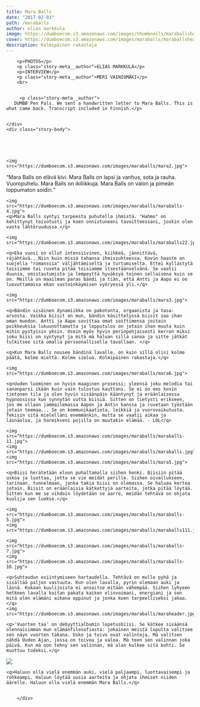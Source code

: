 ```yaml
---
title: Mara Balls
date: "2017-02-03"
path: /maraballs
author: elias markkula
image: https://dumboecom.s3.amazonaws.com/images/thumbnails/maraballsheader.jpg
cover: https://dumboecom.s3.amazonaws.com/images/maraballs/maraballsheader.jpg
description: Kolmipäinen rakastaja
---
```


<div class="story">
    <div class="story-meta">
         
        <p>PHOTOS</p>
        <p class="story-meta__author">ELIAS MARKKULA</p>
        <p>INTERVIEW</p>
        <p class="story-meta__author">MERI VAINIOMÄKI</p>
        <br>
        
        
         <p class="story-meta__author">
       DUMBØ Pen Pals. We sent a handwritten letter to Mara Balls. This is what came back. Transcript included in Finnish.</p>
        
        
    </div>
    <div class="story-body">
    
     
     
     

    <img src="https://dumboecom.s3.amazonaws.com/images/maraballs/mara2.jpg">

  <q>Mara Balls on elävä kivi. Mara Balls on lapsi ja vanhus, sota ja rauha. Vuoropuhelu. Mara Balls on ikiliikkuja. Mara Balls on valon ja pimeän loppumaton soidin.</q>
    
    <img src="https://dumboecom.s3.amazonaws.com/images/maraballs/maraballs-4.jpg">
    <q>Mara Balls syntyi tarpeesta puhutella ihmistä. "Hahmo" on kehittynyt toivotusti ja koen onnistuneeni tavoitteessani, joskin olen vasta lähtöruudussa.</q>
    
    <img src="https://dumboecom.s3.amazonaws.com/images/maraballs/maraballs22.jpg">
    
    <q>Eka vuosi on ollut intensiivinen, kiihkeä, jännittävä, räjähtävä...Niin kuin missä tahansa ihmissuhteessa. Kovin haaste on suojella "romanssia" väljähtämiseltä ja turtumiselta. Ettei kyllästytä toisiimme tai ruveta pitää toisiamme itsestäänselvänä. Se vaatii duunia, omistautumista ja lempeyttä hyväksyä toinen sellaisena kuin se on. Meillä on maailman paras bändi ja tiän, että Antti ja Aapo ei oo luovuttamassa ekan vastoinkäymisen vyöryessä yli.</q>
    
    <img src="https://dumboecom.s3.amazonaws.com/images/maraballs/mara3.jpg">
    
    <q>Bändin sisäinen dynamiikka on pakotonta, orgaanista ja tasa-arvosta. Vaikka biisit on mun, bändin käsittelyssä biisit saa ihan oman muodon. Antti ja Aapo sovittaa omat soittimensa joitain poikkeuksia lukuunottamatta ja lopputulos on jotain ihan muuta kuin mihin pystyisin yksin. Usein myös hyvin perinpohjaisesti kerron miksi joku biisi on syntynyt ja mitä mä haluan sillä sanoa ja sitte jätkät tulkitsee sitä omalla persoonallisella tavallaan. </q>
    
    <q>Kun Mara Balls nousee bändinä lavalle, on kuin sillä olisi kolme päätä, kolme mieltä. Kolme sielua. Kolmipäinen rakastaja.</q>
    
    <img src="https://dumboecom.s3.amazonaws.com/images/maraballs/mara6.jpg">
    
    <q>Uuden luominen on hyvin maaginen prosessi; yleensä joku melodia tai sananparsi ikään kuin vain tulostuu kauttani. Se ei oo ees kovin tietonen tila ja olen hyvin sisäänpäin kääntynyt ja eräänlaisessa hypnoosissa kun synnytän uutta biisiä. Sitten on tietysti erikseen, jos me ollaan jammailemassa Aapon ja Antin kanssa ja ruvetaan työstään jotain teemaa... Se on kommunikaatiota, leikkiä ja vuorovaikutusta. Tekisin sitä mielelläni enemmänkin, mutta se vaatii aikaa ja läsnäoloa, ja harmikseni pojilla on muutakin elämää. - LOL</q>
    
    <img src="https://dumboecom.s3.amazonaws.com/images/maraballs/maraballs-11.jpg">
    <img src="https://dumboecom.s3.amazonaws.com/images/maraballs/maraballs.jpg">
    <img src="https://dumboecom.s3.amazonaws.com/images/maraballs/mara5.jpg">
    
    <q>Biisi herätetään eloon puhaltamalla siihen henki. Biisiin pitää uskoa ja luottaa, jotta se vie meidät perille. Siihen oivallukseen, tarinaan, tunnelmaan, jonka takia biisi on olemassa. Se haluaa kertoa jotain. Biisit on eräänlaisia kätkettyjä aarteita, jotka pitää löytää. Sitten kun me se vihdoin löydetään se aarre, meidän tehtävä on ohjata kuulija sen luokse.</q>
    
    <img src="https://dumboecom.s3.amazonaws.com/images/maraballs/maraballs-5.jpg">
    <img src="https://dumboecom.s3.amazonaws.com/images/maraballs/maraballs111.jpg">
    
    <img src="https://dumboecom.s3.amazonaws.com/images/maraballs/maraballs-7.jpg">
    <img src="https://dumboecom.s3.amazonaws.com/images/maraballs/maraballs-10.jpg">
    
    <q>Suhtaudun esiintymiseen hartaudella. Tehtävä on mulle pyhä ja sisältää paljon vastuuta. Kun olen lavalla, pyrin olemaan auki ja läsnä. Kukaan kuulijoista ei ansaitse mitään vähempää. Siihen lyhyeen hetkeen lavalla koitan pakata kaiken elinvoimani, energiani ja sen mitä olen elämäni aikana oppinut ja jonka koen tarpeelliseksi jakaa.</q>
    <img src="https://dumboecom.s3.amazonaws.com/images/maraballs/maraheader.jpg">
    
    <q>'Vuorten taa' on debyyttialbumin lopetusbiisi. Se kätkee sisäänsä olennaisimman mun elämänfilosofiasta: jokainen meistä lopulta valitsee sen näyn vuorten takana. Usko ja toivo ovat valintoja. Mä valitsen nähdä Uuden Ajan, jossa on toivoa ja valoa. Mä teen sen valinnan joka päivä. Kun mä oon tehny sen valinnan, mä alan kulkee sitä kohti. Se muuttuu todeksi.</q>
    
   <img src="https://dumboecom.s3.amazonaws.com/images/maraballs/mara4.jpg">
    
    <q>Haluun olla vielä enemmän auki, vielä paljaampi, luottavaisempi ja rohkeampi. Haluun löytää uusia aarteita ja ohjata ihmiset niiden äärelle. Haluun olla vielä enemmän Mara Balls.</q>
    
     
        </div>
</div>